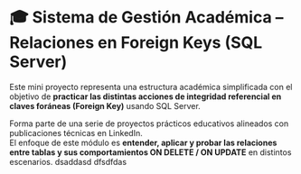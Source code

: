 # 🎓 Sistema de Gestión Académica – Relaciones en Foreign Keys (SQL Server)

Este mini proyecto representa una estructura académica simplificada con el objetivo de **practicar las distintas acciones de integridad referencial en claves foráneas (Foreign Key)** usando SQL Server.

Forma parte de una serie de proyectos prácticos educativos alineados con publicaciones técnicas en LinkedIn.  
El enfoque de este módulo es **entender, aplicar y probar las relaciones entre tablas y sus comportamientos ON DELETE / ON UPDATE** en distintos escenarios.
dsaddasd
dfsdfdas